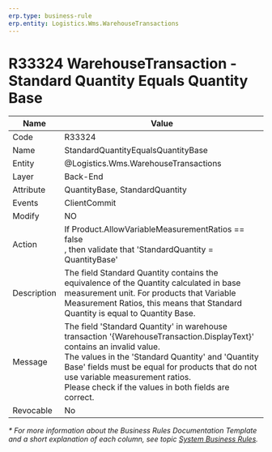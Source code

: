 ```yaml
---
erp.type: business-rule
erp.entity: Logistics.Wms.WarehouseTransactions
---
```


# R33324 WarehouseTransaction -  Standard Quantity Equals Quantity Base
| Name | Value |
| ---- | ----- |
|Code | R33324 |
| Name |  StandardQuantityEqualsQuantityBase |
| Entity | @Logistics.Wms.WarehouseTransactions |
| Layer | Back-End |
| Attribute | QuantityBase, StandardQuantity |
| Events | ClientCommit |
| Modify | NO |
| Action | If Product.AllowVariableMeasurementRatios == false <br/>, then validate that 'StandardQuantity = QuantityBase' |
| Description | The field Standard Quantity contains the equivalence of the Quantity calculated in base measurement unit. For products that Variable Measurement Ratios, this means that Standard Quantity is equal to Quantity Base.|
| Message | The field 'Standard Quantity' in warehouse transaction '{WarehouseTransaction.DisplayText}' contains an invalid value. <br/> The values in the 'Standard Quantity' and 'Quantity Base' fields must be equal for products that do not use variable measurement ratios. <br/>Please check if the values in both fields are correct.|
| Revocable | No |

*\* For more information about the Business Rules Documentation Template and a short explanation of each column, see
topic [System Business Rules](../templates/template-description-system-business-rules.md).*
